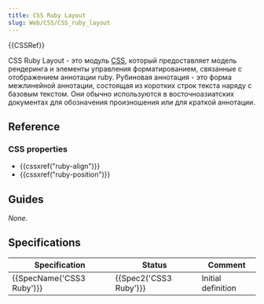 ```yaml
---
title: CSS Ruby Layout
slug: Web/CSS/CSS_ruby_layout
---
```


{{CSSRef}}

CSS Ruby Layout - это модуль [CSS](/ru/docs/Web/CSS), который предоставляет модель рендеринга и элементы управления форматированием, связанные с отображением аннотации ruby. Рубиновая аннотация - это форма межлинейной аннотации, состоящая из коротких строк текста наряду с базовым текстом. Они обычно используются в восточноазиатских документах для обозначения произношения или для краткой аннотации.

## Reference

### CSS properties

- {{cssxref("ruby-align")}}
- {{cssxref("ruby-position")}}

## Guides

_None._

## Specifications

| Specification             | Status                 | Comment            |
| ------------------------- | ---------------------- | ------------------ |
| {{SpecName('CSS3 Ruby')}} | {{Spec2('CSS3 Ruby')}} | Initial definition |
